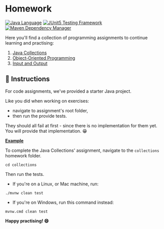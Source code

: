 # Homework

[![Java Language](https://img.shields.io/badge/PLATFORM-OpenJDK-3A75B0.svg?style=for-the-badge)][1]
[![JUnit5 Testing Framework](https://img.shields.io/badge/testing%20framework-JUnit5-26A162.svg?style=for-the-badge)][2]
[![Maven Dependency Manager](https://img.shields.io/badge/dependency%20manager-Maven-AA215A.svg?style=for-the-badge)][3]

Here you'll find a collection of programming assignments to continue learning and practising:

1. [Java Collections][4]
2. [Object-Oriented Programming][5]
4. [Input and Output][6]


## :memo: Instructions

For code assignments, we've provided a starter Java project. 

Like you did when working on exercises:

- navigate to assignment's root folder, 
- then run the provide tests.

They should all fail at first - since there is no implementation for them yet. You will provide that implementation. :grin:

**<ins>Example</ins>**

To complete the Java Collections' assignment, navigate to the `collections` homework folder.

```shell
cd collections
```

Then run the tests. 

- If you're on a Linux, or Mac machine, run:

```shell
./mvnw clean test
```

- If you're on Windows, run this command instead:

```shell
mvnw.cmd clean test
```

**Happy practising! :smile:**



[1]: https://docs.oracle.com/javase/11/docs/api/index.html
[2]: https://junit.org/junit5/
[3]: https://maven.apache.org/
[4]: https://github.com/cbfacademy/intro-to-java-course/tree/main/homework/collections
[5]: https://github.com/cbfacademy/intro-to-java-course/tree/main/homework/object-oriented-programming
[6]: https://github.com/cbfacademy/intro-to-java-course/tree/main/homework/input-output